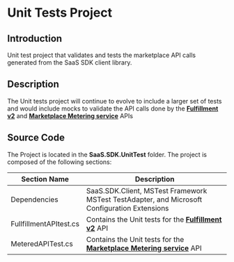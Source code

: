 # Unit Tests Project

## Introduction

Unit test project that validates and tests the marketplace API calls generated from the SaaS SDK client library.

## Description

The Unit tests project will continue to evolve to include a larger set of tests and would include mocks to validate the API calls done by the **[Fulfillment v2](https://docs.microsoft.com/en-us/azure/marketplace/partner-center-portal/pc-saas-fulfillment-api-v2)** and **[Marketplace Metering service](https://docs.microsoft.com/en-us/azure/marketplace/partner-center-portal/marketplace-metering-service-apis)** APIs

## Source Code

The Project is located in the **SaaS.SDK.UnitTest** folder. The project is composed of the following sections:

| Section Name | Description |
| --- | --- |  
| Dependencies | SaaS.SDK.Client, MSTest Framework MSTest TestAdapter, and Microsoft Configuration Extensions |
| FullfillmentAPItest.cs | Contains the Unit tests for the **[Fulfillment v2](https://docs.microsoft.com/en-us/azure/marketplace/partner-center-portal/pc-saas-fulfillment-api-v2)** API  |
| MeteredAPITest.cs | Contains the Unit tests for the **[Marketplace Metering service](https://docs.microsoft.com/en-us/azure/marketplace/partner-center-portal/marketplace-metering-service-apis)** API |

